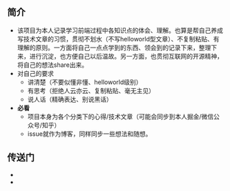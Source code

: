 ##  简介

* 该项目为本人记录学习前端过程中各知识点的体会、理解。也算是帮自己养成写技术文章的习惯，贯彻不划水（不写helloworld型文章）、不复制粘贴、有理解的原则。一方面将自己一点点学到的东西、领会到的记录下来，整理下来，进行沉淀，也方便自己以后温故。另一方面，也贯彻互联网的开源精神，将自己的想法share出来。
* 对自己的要求
  * 讲清楚（不要似懂非懂、helloworld级别）
  * 有思考（拒绝人云亦云、复制粘贴、毫无主见）
  * 说人话（精确表达、别说黑话）
* **必看**
  * 项目本身为各个分类下的心得/技术文章（可能会同步到本人掘金/微信公众号/知乎）
  * issue就作为博客，同样同步一些想法和随想。
  


## 传送门

* [ ]()
* [ ]()

